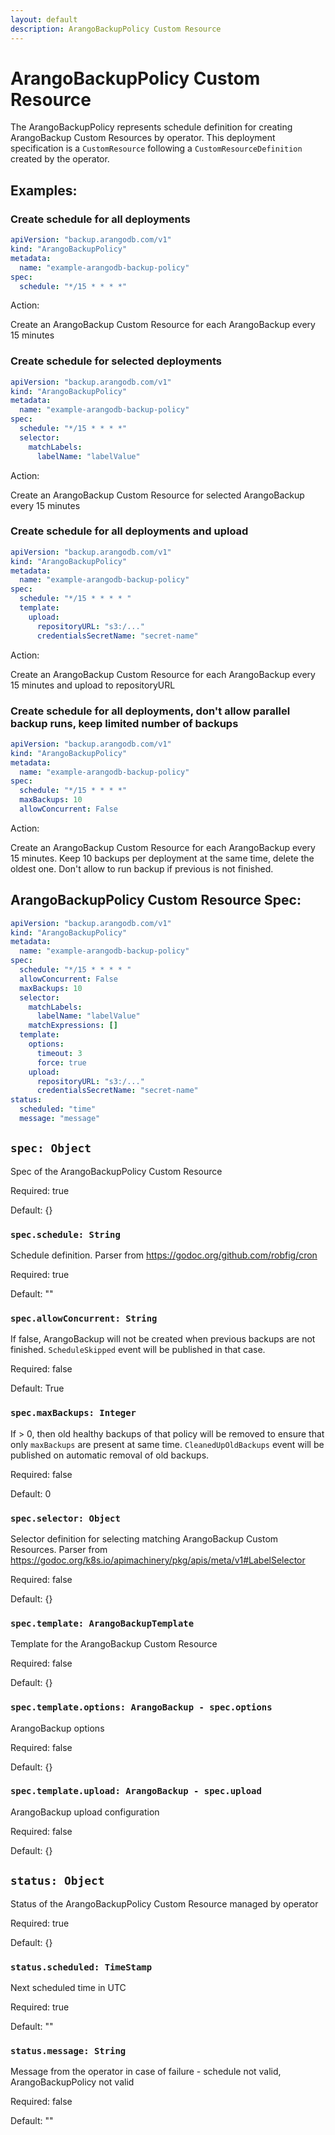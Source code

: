 ```yaml
---
layout: default
description: ArangoBackupPolicy Custom Resource
---
```

# ArangoBackupPolicy Custom Resource

The ArangoBackupPolicy represents schedule definition for creating ArangoBackup Custom Resources by operator.
This deployment specification is a `CustomResource` following a `CustomResourceDefinition` created by the operator.

## Examples:

### Create schedule for all deployments

```yaml
apiVersion: "backup.arangodb.com/v1"
kind: "ArangoBackupPolicy"
metadata:
  name: "example-arangodb-backup-policy"
spec:
  schedule: "*/15 * * * *"
```

Action:

Create an ArangoBackup Custom Resource for each ArangoBackup every 15 minutes

### Create schedule for selected deployments

```yaml
apiVersion: "backup.arangodb.com/v1"
kind: "ArangoBackupPolicy"
metadata:
  name: "example-arangodb-backup-policy"
spec:
  schedule: "*/15 * * * *"
  selector:
    matchLabels:
      labelName: "labelValue"
```

Action:

Create an ArangoBackup Custom Resource for selected ArangoBackup every 15 minutes

### Create schedule for all deployments and upload

```yaml
apiVersion: "backup.arangodb.com/v1"
kind: "ArangoBackupPolicy"
metadata:
  name: "example-arangodb-backup-policy"
spec:
  schedule: "*/15 * * * * "
  template:
    upload:
      repositoryURL: "s3:/..."
      credentialsSecretName: "secret-name"
```

Action:

Create an ArangoBackup Custom Resource for each ArangoBackup every 15 minutes and upload to repositoryURL

### Create schedule for all deployments, don't allow parallel backup runs, keep limited number of backups

```yaml
apiVersion: "backup.arangodb.com/v1"
kind: "ArangoBackupPolicy"
metadata:
  name: "example-arangodb-backup-policy"
spec:
  schedule: "*/15 * * * *"
  maxBackups: 10
  allowConcurrent: False
```

Action:

Create an ArangoBackup Custom Resource for each ArangoBackup every 15 minutes.
Keep 10 backups per deployment at the same time, delete the oldest one. Don't allow to run backup if previous is not finished.


## ArangoBackupPolicy Custom Resource Spec:

```yaml
apiVersion: "backup.arangodb.com/v1"
kind: "ArangoBackupPolicy"
metadata:
  name: "example-arangodb-backup-policy"
spec:
  schedule: "*/15 * * * * "
  allowConcurrent: False
  maxBackups: 10
  selector:
    matchLabels:
      labelName: "labelValue"
    matchExpressions: []
  template:
    options:
      timeout: 3
      force: true
    upload:
      repositoryURL: "s3:/..."
      credentialsSecretName: "secret-name"
status:
  scheduled: "time"
  message: "message"
```

## `spec: Object`

Spec of the ArangoBackupPolicy Custom Resource

Required: true

Default: {}

### `spec.schedule: String`

Schedule definition. Parser from https://godoc.org/github.com/robfig/cron

Required: true

Default: ""

### `spec.allowConcurrent: String`

If false, ArangoBackup will not be created when previous backups are not finished.
`ScheduleSkipped` event will be published in that case.

Required: false

Default: True


### `spec.maxBackups: Integer`

If > 0, then old healthy backups of that policy will be removed to ensure that only `maxBackups` are present at same time.
`CleanedUpOldBackups` event will be published on automatic removal of old backups.

Required: false

Default: 0

### `spec.selector: Object`

Selector definition for selecting matching ArangoBackup Custom Resources. Parser from https://godoc.org/k8s.io/apimachinery/pkg/apis/meta/v1#LabelSelector

Required: false

Default: {}

### `spec.template: ArangoBackupTemplate`

Template for the ArangoBackup Custom Resource

Required: false

Default: {}

### `spec.template.options: ArangoBackup - spec.options`

ArangoBackup options

Required: false

Default: {}

### `spec.template.upload: ArangoBackup - spec.upload`

ArangoBackup upload configuration

Required: false

Default: {}

## `status: Object`

Status of the ArangoBackupPolicy Custom Resource managed by operator

Required: true

Default: {}

### `status.scheduled: TimeStamp`

Next scheduled time in UTC

Required: true

Default: ""

### `status.message: String`

Message from the operator in case of failure - schedule not valid, ArangoBackupPolicy not valid

Required: false

Default: ""
